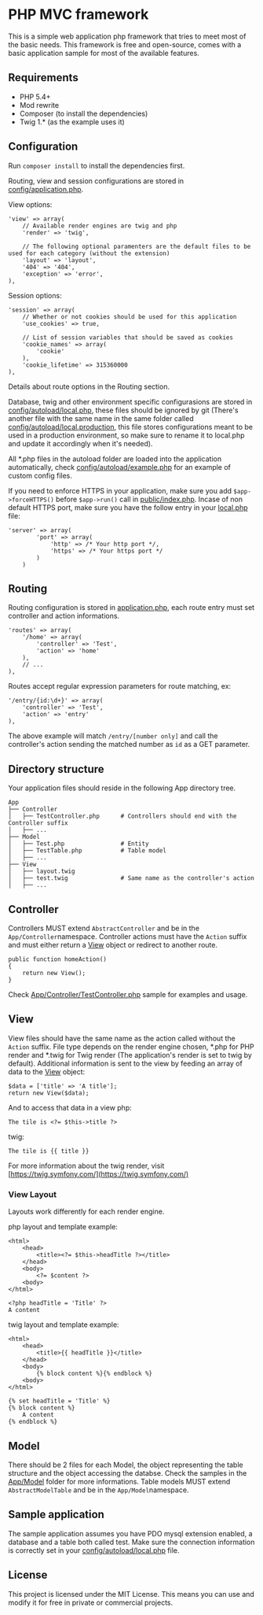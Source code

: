 # PHP MVC framework

This is a simple web application php framework that tries to meet most of the basic needs.
This framework is free and open-source, comes with a basic application sample for most of the available features.

## Requirements

- PHP 5.4+
- Mod rewrite
- Composer (to install the dependencies)
- Twig 1.* (as the example uses it)

## Configuration

Run `composer install` to install the dependencies first.

Routing, view and session configurations are stored in [config/application.php](config/application.php).

View options:
```
'view' => array(
    // Available render engines are twig and php
    'render' => 'twig',
    
    // The following optional paramenters are the default files to be used for each category (without the extension)
    'layout' => 'layout',
    '404' => '404',
    'exception' => 'error',
),
```
Session options:
```
'session' => array(
    // Whether or not cookies should be used for this application
    'use_cookies' => true,
    
    // List of session variables that should be saved as cookies
    'cookie_names' => array(
        'cookie'
    ),
    'cookie_lifetime' => 315360000
),
```

Details about route options in the Routing section.

Database, twig and other environment specific configurasions are stored in [config/autoload/local.php](config/autoload/local.php), these files should be ignored by git (There's another file with the same name in the same folder called  [config/autoload/local.production](config/autoload/local.production), this file stores configurations meant to be used in a production environment, so make sure to rename it to local.php and update it accordingly when it's needed).

All *.php files in the autoload folder are loaded into the application automatically, check [config/autoload/example.php](config/autoload/example.php) for an example of custom config files.

If you need to enforce HTTPS in your application, make sure you add `$app->forceHTTPS()` before `$app->run()` call in [public/index.php](public/index.php).
Incase of non default HTTPS port, make sure you have the follow entry in your [local.php](config/autoload/local.php) file:
```
'server' => array(
        'port' => array(
            'http' => /* Your http port */,
            'https' => /* Your https port */
        )
    )
```
## Routing

Routing configuration is stored in [application.php](config/application.php), each route entry must set controller and action informations.
```
'routes' => array(
    '/home' => array(
        'controller' => 'Test',
        'action' => 'home'
    ),
    // ...
),
```
Routes accept regular expression parameters for route matching, ex:
```
'/entry/{id:\d+}' => array(
    'controller' => 'Test',
    'action' => 'entry'
),
```
The above example will match `/entry/[number only]` and call the controller's action sending the matched number as `id` as a GET parameter.

## Directory structure

Your application files should reside in the following App directory tree.
```
App
├── Controller
│   ├── TestController.php      # Controllers should end with the Controller suffix
│   ├── ...
├── Model
│   ├── Test.php                # Entity
│   ├── TestTable.php           # Table model
│   ├── ...
├── View
│   ├── layout.twig
│   ├── test.twig               # Same name as the controller's action
│   ├── ...
```

## Controller

Controllers MUST extend `AbstractController` and be in the `App/Controller`namespace.
Controller actions must have the `Action` suffix and must either return a [View](Core/View.php) object or redirect to another route.
```
public function homeAction()
{
    return new View();
}
```
Check [App/Controller/TestController.php](App/Controller/TestController.php) sample for examples and usage.

## View

View files should have the same name as the action called without the `Action` suffix. File type depends on the render engine chosen, *.php for PHP render and *.twig for Twig render (The application's render is set to twig by default).
Additional information is sent to the view by feeding an array of data to the [View](Core/View.php) object:
```
$data = ['title' => 'A title'];
return new View($data);
```
And to access that data in a view
php:
```
The tile is <?= $this->title ?>
```
twig:
```
The tile is {{ title }}
```
For more information about the twig render, visit [https://twig.symfony.com/](https://twig.symfony.com/)

### View Layout

Layouts work differently for each render engine.

php layout and template example:
```
<html>
    <head>
        <title><?= $this->headTitle ?></title>
    </head>
    <body>
        <?= $content ?>
    <body>
</html>
```
```
<?php headTitle = 'Title' ?>
A content
```
twig layout and template example:
```
<html>
    <head>
        <title>{{ headTitle }}</title>
    </head>
    <body>
        {% block content %}{% endblock %}
    <body>
</html>
```
```
{% set headTitle = 'Title' %}
{% block content %}
    A content
{% endblock %}
```

## Model

There should be 2 files for each Model, the object representing the table structure and the object accessing the databse.
Check the samples in the [App/Model](App/Model) folder for more informations.
Table models MUST extend `AbstractModelTable` and be in the `App/Model`namespace.

## Sample application

The sample application assumes you have PDO mysql extension enabled, a database and a table both called test.
Make sure the connection information is correctly set in your [config/autoload/local.php](config/autoload/local.php) file.

## License

This project is licensed under the MIT License. This means you can use and modify it for free in private or commercial projects.
